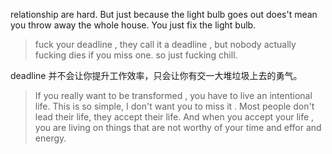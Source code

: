 relationship are hard. But just because the light bulb goes out does't mean you throw away the whole house. You just fix the light bulb.



> fuck your deadline , they call it a deadline , but nobody actually fucking dies if you miss one.
> so just fucking chill.


deadline 并不会让你提升工作效率，只会让你有交一大堆垃圾上去的勇气。



> If you really want to be transformed , you have to live an intentional life. This is so simple, I don't want you to miss it . Most people don't lead their life, they accept their life. And when you accept your life , you are living on things that are not worthy of your time and effor and energy.


